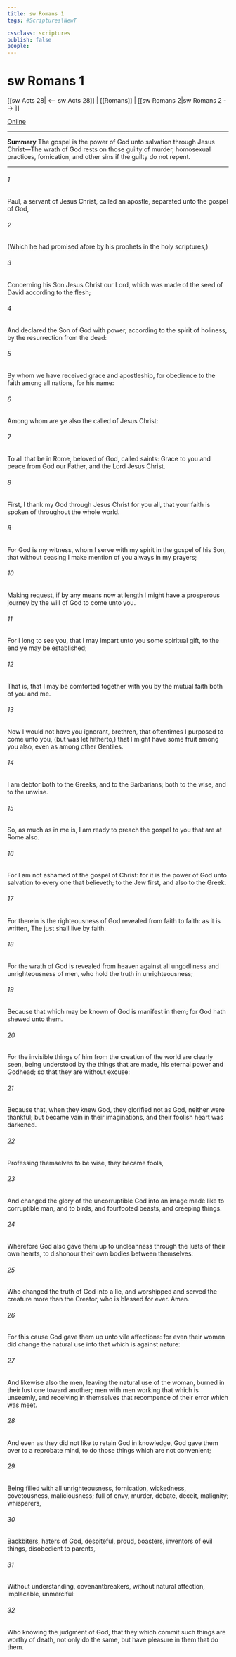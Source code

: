 ```yaml
---
title: sw Romans 1
tags: #Scriptures\NewT

cssclass: scriptures
publish: false
people:
---
```


# sw Romans 1
[[sw Acts 28| <-- sw Acts 28]] | [[Romans]] | [[sw Romans 2|sw Romans 2 --> ]]

[Online](https://churchofjesuschrist.org/study/scriptures/nt/rom/1?lang=eng)

---
__Summary__
The gospel is the power of God unto salvation through Jesus Christ—The wrath of God rests on those guilty of murder, homosexual practices, fornication, and other sins if the guilty do not repent.

---
###### 1 
Paul, a servant of Jesus Christ, called  an apostle, separated unto the gospel of God,

###### 2 
(Which he had promised afore by his prophets in the holy scriptures,)

###### 3 
Concerning his Son Jesus Christ our Lord, which was made of the seed of David according to the flesh;

###### 4 
And declared  the Son of God with power, according to the spirit of holiness, by the resurrection from the dead:

###### 5 
By whom we have received grace and apostleship, for obedience to the faith among all nations, for his name:

###### 6 
Among whom are ye also the called of Jesus Christ:

###### 7 
To all that be in Rome, beloved of God, called  saints: Grace to you and peace from God our Father, and the Lord Jesus Christ.

###### 8 
First, I thank my God through Jesus Christ for you all, that your faith is spoken of throughout the whole world.

###### 9 
For God is my witness, whom I serve with my spirit in the gospel of his Son, that without ceasing I make mention of you always in my prayers;

###### 10 
Making request, if by any means now at length I might have a prosperous journey by the will of God to come unto you.

###### 11 
For I long to see you, that I may impart unto you some spiritual gift, to the end ye may be established;

###### 12 
That is, that I may be comforted together with you by the mutual faith both of you and me.

###### 13 
Now I would not have you ignorant, brethren, that oftentimes I purposed to come unto you, (but was let hitherto,) that I might have some fruit among you also, even as among other Gentiles.

###### 14 
I am debtor both to the Greeks, and to the Barbarians; both to the wise, and to the unwise.

###### 15 
So, as much as in me is, I am ready to preach the gospel to you that are at Rome also.

###### 16 
For I am not ashamed of the gospel of Christ: for it is the power of God unto salvation to every one that believeth; to the Jew first, and also to the Greek.

###### 17 
For therein is the righteousness of God revealed from faith to faith: as it is written, The just shall live by faith.

###### 18 
For the wrath of God is revealed from heaven against all ungodliness and unrighteousness of men, who hold the truth in unrighteousness;

###### 19 
Because that which may be known of God is manifest in them; for God hath shewed  unto them.

###### 20 
For the invisible things of him from the creation of the world are clearly seen, being understood by the things that are made,  his eternal power and Godhead; so that they are without excuse:

###### 21 
Because that, when they knew God, they glorified  not as God, neither were thankful; but became vain in their imaginations, and their foolish heart was darkened.

###### 22 
Professing themselves to be wise, they became fools,

###### 23 
And changed the glory of the uncorruptible God into an image made like to corruptible man, and to birds, and fourfooted beasts, and creeping things.

###### 24 
Wherefore God also gave them up to uncleanness through the lusts of their own hearts, to dishonour their own bodies between themselves:

###### 25 
Who changed the truth of God into a lie, and worshipped and served the creature more than the Creator, who is blessed for ever. Amen.

###### 26 
For this cause God gave them up unto vile affections: for even their women did change the natural use into that which is against nature:

###### 27 
And likewise also the men, leaving the natural use of the woman, burned in their lust one toward another; men with men working that which is unseemly, and receiving in themselves that recompence of their error which was meet.

###### 28 
And even as they did not like to retain God in  knowledge, God gave them over to a reprobate mind, to do those things which are not convenient;

###### 29 
Being filled with all unrighteousness, fornication, wickedness, covetousness, maliciousness; full of envy, murder, debate, deceit, malignity; whisperers,

###### 30 
Backbiters, haters of God, despiteful, proud, boasters, inventors of evil things, disobedient to parents,

###### 31 
Without understanding, covenantbreakers, without natural affection, implacable, unmerciful:

###### 32 
Who knowing the judgment of God, that they which commit such things are worthy of death, not only do the same, but have pleasure in them that do them.

